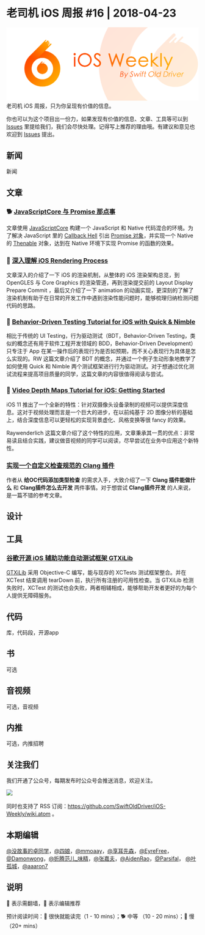 # 老司机 iOS 周报 #16 | 2018-04-23

![ios-weekly](../assets/ios-weekly.png)
老司机 iOS 周报，只为你呈现有价值的信息。

你也可以为这个项目出一份力，如果发现有价值的信息、文章、工具等可以到 [Issues](https://github.com/SwiftOldDriver/iOS-Weekly/issues) 里提给我们，我们会尽快处理。记得写上推荐的理由哦。有建议和意见也欢迎到 [Issues](https://github.com/SwiftOldDriver/iOS-Weekly/issues) 提出。

## 新闻

新闻

## 文章

### 🐕 [JavaScriptCore 与 Promise 那点事](https://xiaozhuanlan.com/topic/9631852407)

文章使用 [JavaScriptCore](https://developer.apple.com/documentation/javascriptcore) 构建一个 JavaScript 和 Native 代码混合的环境。为了解决 JavaScript 里的 [Callback Hell](http://callbackhell.com/) 引出 [Promise 对象](https://developer.mozilla.org/en-US/docs/Web/JavaScript/Reference/Global_Objects/Promise)，并实现一个 Native 的 [Thenable](https://javascript.info/promise-chaining) 对象，达到在 Native 环境下实现 Promise 的函数的效果。

### 🐢 [深入理解 iOS Rendering Process](https://juejin.im/post/5ad3f1cc6fb9a028d9379c5f)

文章深入的介绍了一下 iOS 的渲染机制，从整体的 iOS 渲染架构总览，到 OpenGLES 与 Core Graphics 的渲染管道，再到渲染提交前的 Layout Display Prepare Commit ，最后又介绍了一下 animation 的动画实现，更深刻的了解了渲染机制有助于在日常的开发工作中遇到渲染性能问题时，能够梳理归纳检测问题代码的思路。

### 🐢 [Behavior-Driven Testing Tutorial for iOS with Quick & Nimble](https://www.raywenderlich.com/182118/behavior-driven-testing-tutorial-ios-quick-nimble)

相比于传统的 UI Testing，行为驱动测试（BDT，Behavior-Driven Testing，类似的概念还有用于软件工程开发领域的 BDD，Behavior-Driven Development）只专注于 App 在某一操作后的表现行为是否如预期，而不关心表现行为具体是怎么实现的。RW 这篇文章介绍了 BDT 的概念，并通过一个例子生动形象地教学了如何使用 Quick 和 Nimble 两个测试框架进行行为驱动测试。对于想通过优化测试流程来提高项目质量的同学，这篇文章的内容很值得阅读与尝试。

### 🐎 [Video Depth Maps Tutorial for iOS: Getting Started](https://www.raywenderlich.com/185885/video-depth-maps-tutorial-for-ios-getting-started)

iOS 11 推出了一个全新的特性：针对双摄像头设备录制的视频可以提供深度信息。这对于视频处理而言是一个巨大的进步，在以前纯基于 2D 图像分析的基础上，结合深度信息可以更轻松的实现背景虚化、风格变换等很 fancy 的效果。

Raywenderlich 这篇文章介绍了这个特性的应用，文章秉承其一贯的优点：非常易读且结合实践，建议做音视频的同学可以阅读，尽早尝试在业务中应用这个新特性。

### [实现一个自定义检查规范的 Clang 插件](https://www.jianshu.com/p/c27b77f70616?utm_campaign=hugo&utm_medium=reader_share&utm_content=note)

作者从 **给OC代码添加类型检查** 的需求入手，大致介绍了一下 **Clang 插件能做什么** 和 **Clang插件怎么去开发** 两件事情。对于想尝试 **Clang插件开发** 的人来说，是一篇不错的参考文章。

## 设计

## 工具

### [谷歌开源 iOS 辅助功能自动测试框架 GTXiLib](https://opensource.googleblog.com/2018/03/open-sourcing-gtxilib-accessibility.html)

[GTXiLib](https://github.com/SwiftOldDriver/iOS-Weekly/issues/318) 采用 Objective-C 编写，能与现存的 XCTests 测试框架整合。并在 XCTest 结束调用 tearDown 前，执行所有注册的可用性检查。当 GTXiLib 检测失败时，XCTest 的测试也会失败，两者相辅相成，能够帮助开发者更好的为每个人提供无障碍服务。

## 代码

库，代码段，开源app

## 书

可选

## 音视频

可选，音视频

## 内推

可选，内推招聘

## 关注我们

我们开通了公众号，每期发布时公众号会推送消息，欢迎关注。

![](https://github.com/SwiftOldDriver/iOS-Weekly/blob/master/assets/qrcode_for_wechat.jpg?raw=true)

同时也支持了 RSS 订阅：https://github.com/SwiftOldDriver/iOS-Weekly/wiki.atom 。

## 本期编辑

[@没故事的卓同学](https://weibo.com/1926303682/profile)，[@四娘](https://kemchenj.github.io)，[@mmoaay](https://weibo.com/u/1302422271)，[@享耳先森](https://github.com/iblacksun)，[@EyreFree](https://weibo.com/eyrefree777)，[@Damonwong](https://weibo.com/damonone)，[@折腾范儿_味精](http://weibo.com/agvicking)，[@张嘉夫](https://weibo.com/2949394297)，[@AidenRao](https://weibo.com/AidenRao)，[@Parsifal](https://weibo.com/parsifalchang)， [@叶孤城](https://weibo.com/u/1438670852)，[@aaaron7](https://weibo.com/aaaron7)

## 说明

🚧 表示需翻墙，🌟 表示编辑推荐

预计阅读时间：🐎 很快就能读完（1 - 10 mins）；🐕 中等 （10 - 20 mins）；🐢 慢（20+ mins）



